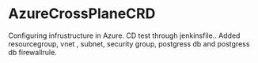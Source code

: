 # AzureCrossPlaneCRD
Configuring infrustructure in Azure.
CD test through jenkinsfile..
Added resourcegroup, vnet , subnet, security group, postgress db and postgress db firewallrule.

